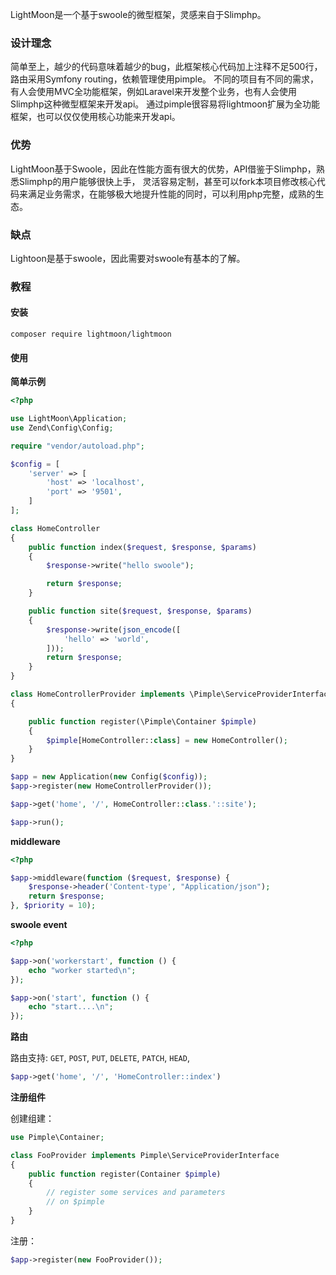 
LightMoon是一个基于swoole的微型框架，灵感来自于Slimphp。

### 设计理念

简单至上，越少的代码意味着越少的bug，此框架核心代码加上注释不足500行，路由采用Symfony routing，依赖管理使用pimple。
不同的项目有不同的需求，有人会使用MVC全功能框架，例如Laravel来开发整个业务，也有人会使用Slimphp这种微型框架来开发api。
通过pimple很容易将lightmoon扩展为全功能框架，也可以仅仅使用核心功能来开发api。

### 优势

LightMoon基于Swoole，因此在性能方面有很大的优势，API借鉴于Slimphp，熟悉Slimphp的用户能够很快上手，
灵活容易定制，甚至可以fork本项目修改核心代码来满足业务需求，在能够极大地提升性能的同时，可以利用php完整，成熟的生态。

### 缺点

Lightoon是基于swoole，因此需要对swoole有基本的了解。

### 教程

#### 安装

```
composer require lightmoon/lightmoon
```

#### 使用

**简单示例**

```php
<?php

use LightMoon\Application;
use Zend\Config\Config;

require "vendor/autoload.php";

$config = [
    'server' => [
        'host' => 'localhost',
        'port' => '9501',
    ]
];

class HomeController
{
    public function index($request, $response, $params)
    {
        $response->write("hello swoole");

        return $response;
    }

    public function site($request, $response, $params)
    {
        $response->write(json_encode([
            'hello' => 'world',
        ]));
        return $response;
    }
}

class HomeControllerProvider implements \Pimple\ServiceProviderInterface
{

    public function register(\Pimple\Container $pimple)
    {
        $pimple[HomeController::class] = new HomeController();
    }
}

$app = new Application(new Config($config));
$app->register(new HomeControllerProvider());

$app->get('home', '/', HomeController::class.'::site');

$app->run();
```

**middleware**

```php
<?php

$app->middleware(function ($request, $response) {
    $response->header('Content-type', "Application/json");
    return $response;
}, $priority = 10);

```

**swoole event**

```php
<?php

$app->on('workerstart', function () {
    echo "worker started\n";
});

$app->on('start', function () {
    echo "start....\n";
});

```

**路由**


路由支持: `GET`, `POST`, `PUT`, `DELETE`, `PATCH`, `HEAD`,

```php
$app->get('home', '/', 'HomeController::index')
```

**注册组件**

创建组建：

```php
use Pimple\Container;

class FooProvider implements Pimple\ServiceProviderInterface
{
    public function register(Container $pimple)
    {
        // register some services and parameters
        // on $pimple
    }
}
```

注册：

```php
$app->register(new FooProvider());
```